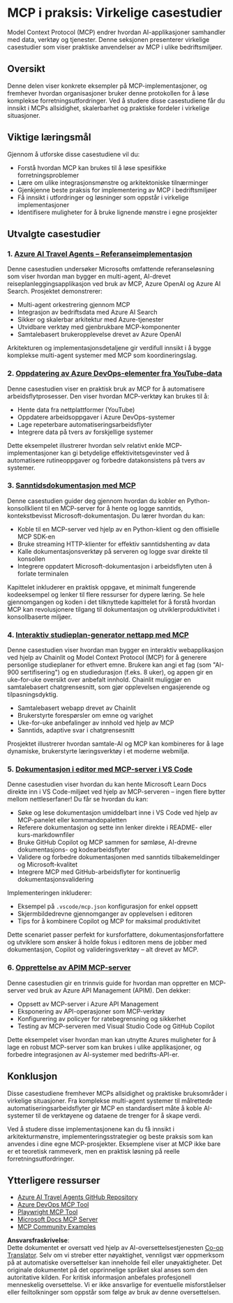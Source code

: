 <!--
CO_OP_TRANSLATOR_METADATA:
{
  "original_hash": "6940b1e931e51821b219aa9dcfe8c4ee",
  "translation_date": "2025-06-23T11:10:58+00:00",
  "source_file": "09-CaseStudy/README.md",
  "language_code": "no"
}
-->
# MCP i praksis: Virkelige casestudier

Model Context Protocol (MCP) endrer hvordan AI-applikasjoner samhandler med data, verktøy og tjenester. Denne seksjonen presenterer virkelige casestudier som viser praktiske anvendelser av MCP i ulike bedriftsmiljøer.

## Oversikt

Denne delen viser konkrete eksempler på MCP-implementasjoner, og fremhever hvordan organisasjoner bruker denne protokollen for å løse komplekse forretningsutfordringer. Ved å studere disse casestudiene får du innsikt i MCPs allsidighet, skalerbarhet og praktiske fordeler i virkelige situasjoner.

## Viktige læringsmål

Gjennom å utforske disse casestudiene vil du:

- Forstå hvordan MCP kan brukes til å løse spesifikke forretningsproblemer
- Lære om ulike integrasjonsmønstre og arkitektoniske tilnærminger
- Gjenkjenne beste praksis for implementering av MCP i bedriftsmiljøer
- Få innsikt i utfordringer og løsninger som oppstår i virkelige implementasjoner
- Identifisere muligheter for å bruke lignende mønstre i egne prosjekter

## Utvalgte casestudier

### 1. [Azure AI Travel Agents – Referanseimplementasjon](./travelagentsample.md)

Denne casestudien undersøker Microsofts omfattende referanseløsning som viser hvordan man bygger en multi-agent, AI-drevet reiseplanleggingsapplikasjon ved bruk av MCP, Azure OpenAI og Azure AI Search. Prosjektet demonstrerer:

- Multi-agent orkestrering gjennom MCP
- Integrasjon av bedriftsdata med Azure AI Search
- Sikker og skalerbar arkitektur med Azure-tjenester
- Utvidbare verktøy med gjenbrukbare MCP-komponenter
- Samtalebasert brukeropplevelse drevet av Azure OpenAI

Arkitekturen og implementasjonsdetaljene gir verdifull innsikt i å bygge komplekse multi-agent systemer med MCP som koordineringslag.

### 2. [Oppdatering av Azure DevOps-elementer fra YouTube-data](./UpdateADOItemsFromYT.md)

Denne casestudien viser en praktisk bruk av MCP for å automatisere arbeidsflytprosesser. Den viser hvordan MCP-verktøy kan brukes til å:

- Hente data fra nettplattformer (YouTube)
- Oppdatere arbeidsoppgaver i Azure DevOps-systemer
- Lage repeterbare automatiseringsarbeidsflyter
- Integrere data på tvers av forskjellige systemer

Dette eksempelet illustrerer hvordan selv relativt enkle MCP-implementasjoner kan gi betydelige effektivitetsgevinster ved å automatisere rutineoppgaver og forbedre datakonsistens på tvers av systemer.

### 3. [Sanntidsdokumentasjon med MCP](./docs-mcp/README.md)

Denne casestudien guider deg gjennom hvordan du kobler en Python-konsollklient til en MCP-server for å hente og logge sanntids, kontekstbevisst Microsoft-dokumentasjon. Du lærer hvordan du kan:

- Koble til en MCP-server ved hjelp av en Python-klient og den offisielle MCP SDK-en
- Bruke streaming HTTP-klienter for effektiv sanntidshenting av data
- Kalle dokumentasjonsverktøy på serveren og logge svar direkte til konsollen
- Integrere oppdatert Microsoft-dokumentasjon i arbeidsflyten uten å forlate terminalen

Kapittelet inkluderer en praktisk oppgave, et minimalt fungerende kodeeksempel og lenker til flere ressurser for dypere læring. Se hele gjennomgangen og koden i det tilknyttede kapittelet for å forstå hvordan MCP kan revolusjonere tilgang til dokumentasjon og utviklerproduktivitet i konsollbaserte miljøer.

### 4. [Interaktiv studieplan-generator nettapp med MCP](./docs-mcp/README.md)

Denne casestudien viser hvordan man bygger en interaktiv webapplikasjon ved hjelp av Chainlit og Model Context Protocol (MCP) for å generere personlige studieplaner for ethvert emne. Brukere kan angi et fag (som "AI-900 sertifisering") og en studiedurasjon (f.eks. 8 uker), og appen gir en uke-for-uke oversikt over anbefalt innhold. Chainlit muliggjør en samtalebasert chatgrensesnitt, som gjør opplevelsen engasjerende og tilpasningsdyktig.

- Samtalebasert webapp drevet av Chainlit
- Brukerstyrte forespørsler om emne og varighet
- Uke-for-uke anbefalinger av innhold ved hjelp av MCP
- Sanntids, adaptive svar i chatgrensesnitt

Prosjektet illustrerer hvordan samtale-AI og MCP kan kombineres for å lage dynamiske, brukerstyrte læringsverktøy i et moderne webmiljø.

### 5. [Dokumentasjon i editor med MCP-server i VS Code](./docs-mcp/README.md)

Denne casestudien viser hvordan du kan hente Microsoft Learn Docs direkte inn i VS Code-miljøet ved hjelp av MCP-serveren – ingen flere bytter mellom nettleserfaner! Du får se hvordan du kan:

- Søke og lese dokumentasjon umiddelbart inne i VS Code ved hjelp av MCP-panelet eller kommandopaletten
- Referere dokumentasjon og sette inn lenker direkte i README- eller kurs-markdownfiler
- Bruke GitHub Copilot og MCP sammen for sømløse, AI-drevne dokumentasjons- og kodearbeidsflyter
- Validere og forbedre dokumentasjonen med sanntids tilbakemeldinger og Microsoft-kvalitet
- Integrere MCP med GitHub-arbeidsflyter for kontinuerlig dokumentasjonsvalidering

Implementeringen inkluderer:
- Eksempel på `.vscode/mcp.json` konfigurasjon for enkel oppsett
- Skjermbildedrevne gjennomganger av opplevelsen i editoren
- Tips for å kombinere Copilot og MCP for maksimal produktivitet

Dette scenariet passer perfekt for kursforfattere, dokumentasjonsforfattere og utviklere som ønsker å holde fokus i editoren mens de jobber med dokumentasjon, Copilot og valideringsverktøy – alt drevet av MCP.

### 6. [Opprettelse av APIM MCP-server](./apimsample.md)

Denne casestudien gir en trinnvis guide for hvordan man oppretter en MCP-server ved bruk av Azure API Management (APIM). Den dekker:
- Oppsett av MCP-server i Azure API Management
- Eksponering av API-operasjoner som MCP-verktøy
- Konfigurering av policyer for ratebegrensning og sikkerhet
- Testing av MCP-serveren med Visual Studio Code og GitHub Copilot

Dette eksempelet viser hvordan man kan utnytte Azures muligheter for å lage en robust MCP-server som kan brukes i ulike applikasjoner, og forbedre integrasjonen av AI-systemer med bedrifts-API-er.

## Konklusjon

Disse casestudiene fremhever MCPs allsidighet og praktiske bruksområder i virkelige situasjoner. Fra komplekse multi-agent systemer til målrettede automatiseringsarbeidsflyter gir MCP en standardisert måte å koble AI-systemer til de verktøyene og dataene de trenger for å skape verdi.

Ved å studere disse implementasjonene kan du få innsikt i arkitekturmønstre, implementeringsstrategier og beste praksis som kan anvendes i dine egne MCP-prosjekter. Eksemplene viser at MCP ikke bare er et teoretisk rammeverk, men en praktisk løsning på reelle forretningsutfordringer.

## Ytterligere ressurser

- [Azure AI Travel Agents GitHub Repository](https://github.com/Azure-Samples/azure-ai-travel-agents)
- [Azure DevOps MCP Tool](https://github.com/microsoft/azure-devops-mcp)
- [Playwright MCP Tool](https://github.com/microsoft/playwright-mcp)
- [Microsoft Docs MCP Server](https://github.com/MicrosoftDocs/mcp)
- [MCP Community Examples](https://github.com/microsoft/mcp)

**Ansvarsfraskrivelse**:  
Dette dokumentet er oversatt ved hjelp av AI-oversettelsestjenesten [Co-op Translator](https://github.com/Azure/co-op-translator). Selv om vi streber etter nøyaktighet, vennligst vær oppmerksom på at automatiske oversettelser kan inneholde feil eller unøyaktigheter. Det originale dokumentet på det opprinnelige språket skal anses som den autoritative kilden. For kritisk informasjon anbefales profesjonell menneskelig oversettelse. Vi er ikke ansvarlige for eventuelle misforståelser eller feiltolkninger som oppstår som følge av bruk av denne oversettelsen.
